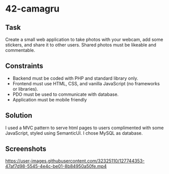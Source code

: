 # 42-camagru
## Task
Create a small web application to take photos with your webcam, add some stickers, and share it to other users.
Shared photos must be likeable and commentable.

## Constraints
- Backend must be coded with PHP and standard library only.
- Frontend must use HTML, CSS, and vanilla JavaScript (no frameworks or libraries).
- PDO must be used to communicate with database.
- Application must be mobile friendly

## Solution
I used a MVC pattern to serve html pages to users complimented with some JavaScript, styled using SemanticUI.
I chose MySQL as database.

## Screenshots
https://user-images.githubusercontent.com/32325110/127744353-47af7d98-5545-4e4c-be01-8b84950a50fe.mp4



